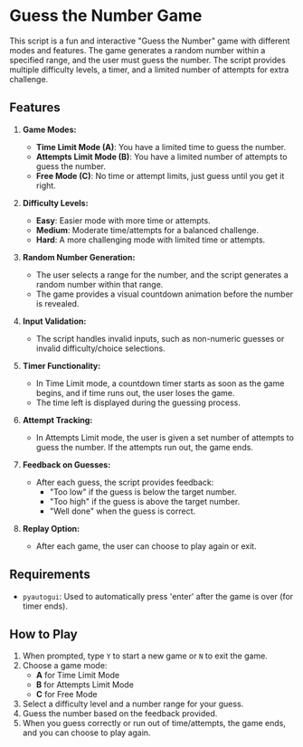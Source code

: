 # Guess the Number Game

This script is a fun and interactive "Guess the Number" game with different modes and features. The game generates a random number within a specified range, and the user must guess the number. The script provides multiple difficulty levels, a timer, and a limited number of attempts for extra challenge.

## Features

1. **Game Modes:**
   - **Time Limit Mode (A)**: You have a limited time to guess the number.
   - **Attempts Limit Mode (B)**: You have a limited number of attempts to guess the number.
   - **Free Mode (C)**: No time or attempt limits, just guess until you get it right.

2. **Difficulty Levels:**
   - **Easy**: Easier mode with more time or attempts.
   - **Medium**: Moderate time/attempts for a balanced challenge.
   - **Hard**: A more challenging mode with limited time or attempts.

3. **Random Number Generation:**
   - The user selects a range for the number, and the script generates a random number within that range.
   - The game provides a visual countdown animation before the number is revealed.

4. **Input Validation:**
   - The script handles invalid inputs, such as non-numeric guesses or invalid difficulty/choice selections.

5. **Timer Functionality:**
   - In Time Limit mode, a countdown timer starts as soon as the game begins, and if time runs out, the user loses the game.
   - The time left is displayed during the guessing process.

6. **Attempt Tracking:**
   - In Attempts Limit mode, the user is given a set number of attempts to guess the number. If the attempts run out, the game ends.

7. **Feedback on Guesses:**
   - After each guess, the script provides feedback:
     - "Too low" if the guess is below the target number.
     - "Too high" if the guess is above the target number.
     - "Well done" when the guess is correct.

8. **Replay Option:**
   - After each game, the user can choose to play again or exit.

## Requirements

- `pyautogui`: Used to automatically press 'enter' after the game is over (for timer ends).

## How to Play

1. When prompted, type `Y` to start a new game or `N` to exit the game.
2. Choose a game mode:
   - **A** for Time Limit Mode
   - **B** for Attempts Limit Mode
   - **C** for Free Mode
3. Select a difficulty level and a number range for your guess.
4. Guess the number based on the feedback provided.
5. When you guess correctly or run out of time/attempts, the game ends, and you can choose to play again.



